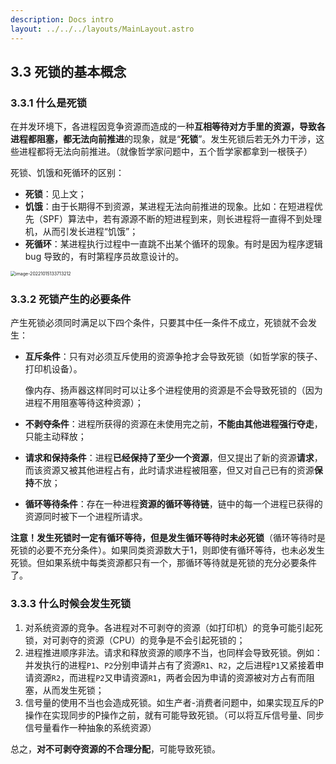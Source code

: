 ```yaml
---
description: Docs intro
layout: ../../../layouts/MainLayout.astro
---
```


## 3.3 死锁的基本概念 

### 3.3.1 什么是死锁

在并发环境下，各进程因竞争资源而造成的一种**互相等待对方手里的资源，导致各进程都阻塞，都无法向前推进**的现象，就是“**死锁**”。发生死锁后若无外力干涉，这些进程都将无法向前推进。（就像哲学家问题中，五个哲学家都拿到一根筷子）

死锁、饥饿和死循环的区别：

+ **死锁**：见上文；
+ **饥饿**：由于长期得不到资源，某进程无法向前推进的现象。比如：在短进程优先（SPF）算法中，若有源源不断的短进程到来，则长进程将一直得不到处理机，从而引发长进程“饥饿”；
+ **死循环**：某进程执行过程中一直跳不出某个循环的现象。有时是因为程序逻辑 bug 导致的，有时第程序员故意设计的。

<img src="https://images.drshw.tech/images/notes/image-20221015133713212.png" alt="image-20221015133713212" style="zoom:50%;" />

### 3.3.2 死锁产生的必要条件

产生死锁必须同时满足以下四个条件，只要其中任一条件不成立，死锁就不会发生：

+ **互斥条件**：只有对必须互斥使用的资源争抢才会导致死锁（如哲学家的筷子、打印机设备）。

  像内存、扬声器这样同时可以让多个进程使用的资源是不会导致死锁的（因为进程不用阻塞等待这种资源）；

+ **不剥夺条件**：进程所获得的资源在未使用完之前，**不能由其他进程强行夺走**，只能主动释放；

+ **请求和保持条件**：进程**已经保持了至少一个资源**，但又提出了新的资源**请求**，而该资源又被其他进程占有，此时请求进程被阻塞，但又对自己已有的资源**保持**不放；

+ **循环等待条件**：存在一种进程**资源的循环等待链**，链中的每一个进程已获得的资源同时被下一个进程所请求。

**注意！发生死锁时一定有循环等待，但是发生循环等待时未必死锁**（循环等待时是死锁的必要不充分条件）。如果同类资源数大于1，则即使有循环等待，也未必发生死锁。但如果系统中每类资源都只有一个，那循环等待就是死锁的充分必要条件了。

### 3.3.3 什么时候会发生死锁

1. 对系统资源的竞争。各进程对不可剥夺的资源（如打印机）的竞争可能引起死锁，对可剥夺的资源（CPU）的竞争是不会引起死锁的；
2. 进程推进顺序非法。请求和释放资源的顺序不当，也同样会导致死锁。例如：并发执行的进程`P1`、`P2`分别申请并占有了资源`R1`、`R2`，之后进程`P1`又紧接着申请资源`R2`，而进程`P2`又申请资源`R1`，两者会因为申请的资源被对方占有而阻塞，从而发生死锁；
3. 信号量的使用不当也会造成死锁。如生产者-消费者问题中，如果实现互斥的P操作在实现同步的P操作之前，就有可能导致死锁。（可以将互斥信号量、同步信号量看作一种抽象的系统资源）

总之，**对不可剥夺资源的不合理分配**，可能导致死锁。